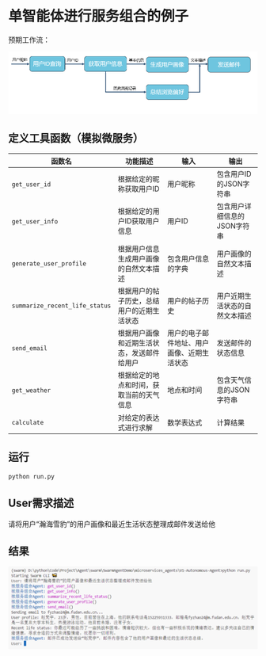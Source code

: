 # 单智能体进行服务组合的例子

预期工作流：

![预期组合结果](./img/workflow.png)

## 定义工具函数（模拟微服务）
| 函数名                      | 功能描述                                           | 输入                  | 输出                          |
|-----------------------------|----------------------------------------------------|-----------------------|-------------------------------|
| `get_user_id`               | 根据给定的昵称获取用户ID                           | 用户昵称              | 包含用户ID的JSON字符串        |
| `get_user_info`             | 根据给定的用户ID获取用户信息                       | 用户ID                | 包含用户详细信息的JSON字符串  |
| `generate_user_profile`     | 根据用户信息生成用户画像的自然文本描述             | 包含用户信息的字典    | 用户画像的自然文本描述        |
| `summarize_recent_life_status` | 根据用户的帖子历史，总结用户的近期生活状态       | 用户的帖子历史        | 用户近期生活状态的自然文本描述|
| `send_email`                | 根据用户画像和近期生活状态，发送邮件给用户         | 用户的电子邮件地址、用户画像、近期生活状态 | 发送邮件的状态信息    |
| `get_weather`               | 根据给定的地点和时间，获取当前的天气信息           | 地点和时间            | 包含天气信息的JSON字符串      |
| `calculate`                 | 对给定的表达式进行求解                             | 数学表达式            | 计算结果                      |

## 运行
```bash
python run.py
```

## User需求描述
请将用户“瀚海雪豹”的用户画像和最近生活状态整理成邮件发送给他

## 结果
![结果](./img/result.png)
